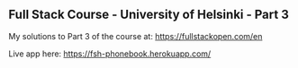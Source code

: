 ## Full Stack Course - University of Helsinki - Part 3

My solutions to Part 3 of the course at: https://fullstackopen.com/en

Live app here: https://fsh-phonebook.herokuapp.com/